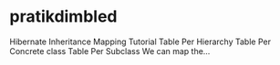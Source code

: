 # pratikdimbled
Hibernate Inheritance Mapping Tutorial Table Per Hierarchy Table Per Concrete class Table Per Subclass We can map the…
